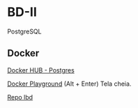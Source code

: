 # BD-II
PostgreSQL
## Docker
<a href="https://hub.docker.com/_/postgres">Docker HUB - Postgres</a></p>

<a href="https://labs.play-with-docker.com/">Docker Playground</a> (Alt + Enter) Tela cheia.</p>

<a href="https://github.com/vanborges/lbd">Repo lbd</p>
